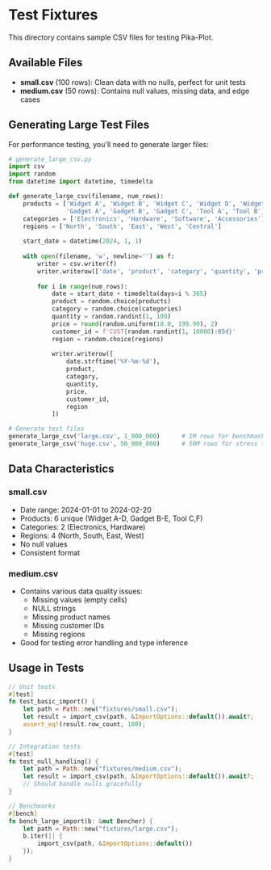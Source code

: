 # Test Fixtures

This directory contains sample CSV files for testing Pika-Plot.

## Available Files

- **small.csv** (100 rows): Clean data with no nulls, perfect for unit tests
- **medium.csv** (50 rows): Contains null values, missing data, and edge cases

## Generating Large Test Files

For performance testing, you'll need to generate larger files:

```python
# generate_large_csv.py
import csv
import random
from datetime import datetime, timedelta

def generate_large_csv(filename, num_rows):
    products = ['Widget A', 'Widget B', 'Widget C', 'Widget D', 'Widget E',
                'Gadget A', 'Gadget B', 'Gadget C', 'Tool A', 'Tool B']
    categories = ['Electronics', 'Hardware', 'Software', 'Accessories']
    regions = ['North', 'South', 'East', 'West', 'Central']
    
    start_date = datetime(2024, 1, 1)
    
    with open(filename, 'w', newline='') as f:
        writer = csv.writer(f)
        writer.writerow(['date', 'product', 'category', 'quantity', 'price', 'customer_id', 'region'])
        
        for i in range(num_rows):
            date = start_date + timedelta(days=i % 365)
            product = random.choice(products)
            category = random.choice(categories)
            quantity = random.randint(1, 100)
            price = round(random.uniform(10.0, 199.99), 2)
            customer_id = f'CUST{random.randint(1, 10000):05d}'
            region = random.choice(regions)
            
            writer.writerow([
                date.strftime('%Y-%m-%d'),
                product,
                category,
                quantity,
                price,
                customer_id,
                region
            ])

# Generate test files
generate_large_csv('large.csv', 1_000_000)      # 1M rows for benchmarks
generate_large_csv('huge.csv', 50_000_000)      # 50M rows for stress tests
```

## Data Characteristics

### small.csv
- Date range: 2024-01-01 to 2024-02-20
- Products: 6 unique (Widget A-D, Gadget B-E, Tool C,F)
- Categories: 2 (Electronics, Hardware)
- Regions: 4 (North, South, East, West)
- No null values
- Consistent format

### medium.csv
- Contains various data quality issues:
  - Missing values (empty cells)
  - NULL strings
  - Missing product names
  - Missing customer IDs
  - Missing regions
- Good for testing error handling and type inference

## Usage in Tests

```rust
// Unit tests
#[test]
fn test_basic_import() {
    let path = Path::new("fixtures/small.csv");
    let result = import_csv(path, &ImportOptions::default()).await?;
    assert_eq!(result.row_count, 100);
}

// Integration tests  
#[test]
fn test_null_handling() {
    let path = Path::new("fixtures/medium.csv");
    let result = import_csv(path, &ImportOptions::default()).await?;
    // Should handle nulls gracefully
}

// Benchmarks
#[bench]
fn bench_large_import(b: &mut Bencher) {
    let path = Path::new("fixtures/large.csv");
    b.iter(|| {
        import_csv(path, &ImportOptions::default())
    });
}
``` 